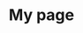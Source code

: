 ---
# Page title
title: My page
# Page type - we want a landing page (such as a homepage)
type: landing

# Your landing page sections - add as many different content blocks as you like
sections:
  # A section to display blog posts
  - block: collection
    id: section-1
    content:
      #title: Published articles
      #text: Add any **markdown** formatted content here - text, images, videos, galleries - and even HTML code!
      # Display content from the `content/publication/` folder
      filters:
        folders:
          - publication
    design:
      # Choose how many columns the section has. Valid values: '1' or '2'.
      columns: '1'
      view: citation
---